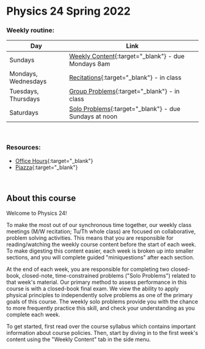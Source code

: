 # Physics 24 Spring 2022


### Weekly routine:

Day  | Link |
-----|------|
Sundays | [Weekly Content](weekly-content){:target="_blank"} - due Mondays  8am |
Mondays, Wednesdays | [Recitations](recitations){:target="_blank"} - in class |
Tuesdays, Thursdays | [Group Problems](group-problems){:target="_blank"} -  in class |
Saturdays | [Solo Problems](solo-problems){:target="_blank"} - due Sundays at noon |

<br>

### Resources:
+ [Office Hours](office-hours){:target="_blank"}
+ [Piazza](https://piazza.com/hmc/spring2022/phys24){:target="_blank"}

<br>

## About this course

Welcome to Physics 24!

To make the most out of our synchronous time together, our weekly class meetings (M/W recitation; Tu/Th whole class) are focused on collaborative, problem solving activities. This means that you are responsible for reading/watching the weekly course content before the start of each week. To make digesting this content easier, each week is broken up into smaller sections, and you will complete guided "miniquestions" after each section. 

At the end of each week, you are responsible for completing two closed-book, closed-note, time-constrained problems ("Solo Problems") related to that week's material. Our primary method to assess performance in this course is with a closed-book final exam. We view the ability to apply physical principles to independently solve problems as one of the primary goals of this course. The weekly solo problems provide you with the chance to more frequently practice this skill, and check your understanding as you complete each week.

 
To get started, first read over the course syllabus which contains important information about course policies. Then, start by diving in to the first week's content using the "Weekly Content" tab in the side menu.